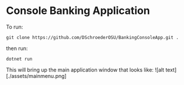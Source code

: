 # Console Banking Application

To run:

```
git clone https://github.com/DSchroederOSU/BankingConsoleApp.git .
```
then run:

```
dotnet run
```

This will bring up the main application window that looks like:
![alt text][./assets/mainmenu.png]